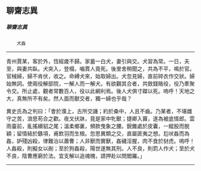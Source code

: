 

## 聊齋志異

##### 聊齋志異
　　`犬姦`

* * *

青州賈某，客於外，恆經歲不歸。家蓄一白犬，妻引與交。犬習為常。一日，夫至，與妻共臥。犬突入，登榻，嚙賈人竟死。後里舍稍聞之，共為不平，鳴於官。官械婦，婦不肯伏，收之。命縛犬來，始取婦出。犬忽見婦，直前碎衣作交狀。婦始無詞。使兩役解部院，一解人而一解犬。有欲觀其合者，共斂錢賂役，役乃牽聚令交。所止處，觀者常數百人，役以此網利焉。後人犬俱寸磔以死。嗚呼！天地之大，真無所不有矣。然人面而獸交者，獨一婦也乎哉？

異史氏為之判曰：「會於濮上，古所交譏；約於桑中，人且不齒。乃某者，不堪雌守之苦，浪思苟合之歡。夜叉伏牀，竟是家中牝獸；捷卿入竇，遂為被底情郎。雲雨臺前，亂搖續貂之尾；溫柔鄉裏，頻款曳象之腰。銳錐處於皮囊，一縱股而脫穎；留情結於鏃項，甫飲羽而生根。忽思異類之交，直屬匪夷之想。尨吠姦而為姦，妒殘凶殺，律難治以蕭曹；人非獸而實獸，姦穢淫腥，肉不食於豺虎。嗚呼！人姦殺，則擬女以剮；至於狗姦殺，陽世遂無其刑。人不良，則罰人作犬；至於犬不良，陰曹應窮於法。宜支解以追魂魄，請押赴以問閻羅。」

* * *

